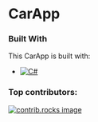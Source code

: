 # CarApp
### Built With

This CarApp is built with:

* [![C#][C#-logo]][C#-url]

[C#-logo]: https://upload.wikimedia.org/wikipedia/commons/4/4f/Csharp_Logo.png
[C#-url]: https://dotnet.microsoft.com/languages/csharp

### Top contributors:

<a href="https://github.com/RalleWhite/CarApp/graphs/contributors">
  <img src="https://contrib.rocks/image?repo=RalleWhite/CarApp" alt="contrib.rocks image" />
</a>